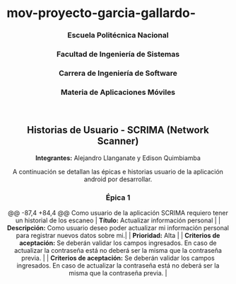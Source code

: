 # mov-proyecto-garcia-gallardo-
<div style="text-align: center">
<h3>Escuela Politécnica Nacional</h3>
<h3>Facultad de Ingeniería de Sistemas</h3>
<h3>Carrera de Ingeniería de Software</h3>
<h3>Materia de Aplicaciones Móviles</h3>
<br />
<div style="text-align: center;">
<h2>Historias de Usuario - SCRIMA (Network Scanner)</h2>
</div>

**Integrantes:** Alejandro Llanganate y Edison Quimbiamba

A continuación se detallan las épicas e historias usuario de la aplicación android por desarrollar.

### Épica 1
@@ -87,4 +84,4 @@ Como usuario de la aplicación SCRIMA requiero tener un historial de los escaneo
| **Título:** Actualizar información personal |
| **Descripción:** Como usuario deseo poder actualizar mi información personal para registrar nuevos datos sobre mi.|
| **Prioridad:** Alta |
| **Criterios de aceptación:** Se deberán validar los campos ingresados. En caso de actualizar la contraseña está no deberá ser la misma que la contraseña previa. |
| **Criterios de aceptación:** Se deberán validar los campos ingresados. En caso de actualizar la contraseña está no deberá ser la misma que la contraseña previa. |
